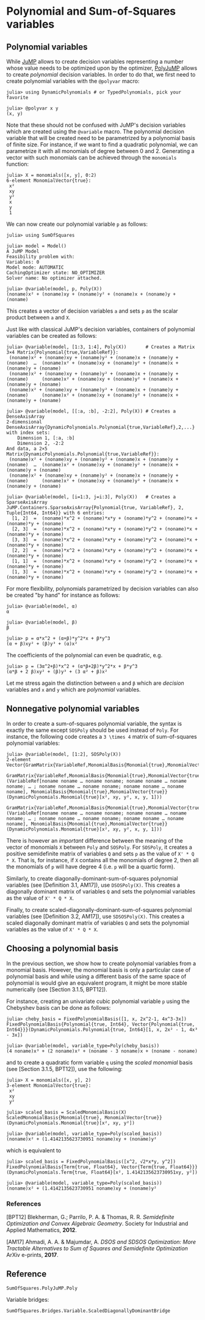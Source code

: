 # Polynomial and Sum-of-Squares variables

## Polynomial variables

While [JuMP](https://github.com/jump-dev/JuMP.jl) allows to create decision
variables representing a number whose value needs to be optimized upon by the
optimizer, [PolyJuMP](https://github.com/jump-dev/PolyJuMP.jl) allows to create
*polynomial* decision variables. In order to do that, we first need to create
polynomial variables with the `@polyvar` macro:
```jldoctest variables
julia> using DynamicPolynomials # or TypedPolynomials, pick your favorite

julia> @polyvar x y
(x, y)
```
Note that these should not be confused with JuMP's decision variables which are
created using the `@variable` macro. The polynomial decision variable that will
be created need to be parametrized by a polynomial basis of finite size.
For instance, if we want to find a quadratic polynomial, we can parametrize it
with all monomials of degree between 0 and 2. Generating a vector with such
monomials can be achieved through the `monomials` function:
```jldoctest variables
julia> X = monomials([x, y], 0:2)
6-element MonomialVector{true}:
 x²
 xy
 y²
 x
 y
 1
```
We can now create our polynomial variable `p` as follows:
```jldoctest variables
julia> using SumOfSquares

julia> model = Model()
A JuMP Model
Feasibility problem with:
Variables: 0
Model mode: AUTOMATIC
CachingOptimizer state: NO_OPTIMIZER
Solver name: No optimizer attached.

julia> @variable(model, p, Poly(X))
(noname)x² + (noname)xy + (noname)y² + (noname)x + (noname)y + (noname)
```
This creates a vector of decision variables `a` and sets `p` as the scalar
product between `a` and `X`.

Just like with classical JuMP's decision variables, containers of polynomial
variables can be created as follows:
```jldoctest variables
julia> @variable(model, [1:3, 1:4], Poly(X))       # Creates a Matrix
3×4 Matrix{Polynomial{true,VariableRef}}:
 (noname)x² + (noname)xy + (noname)y² + (noname)x + (noname)y + (noname)  …  (noname)x² + (noname)xy + (noname)y² + (noname)x + (noname)y + (noname)
 (noname)x² + (noname)xy + (noname)y² + (noname)x + (noname)y + (noname)     (noname)x² + (noname)xy + (noname)y² + (noname)x + (noname)y + (noname)
 (noname)x² + (noname)xy + (noname)y² + (noname)x + (noname)y + (noname)     (noname)x² + (noname)xy + (noname)y² + (noname)x + (noname)y + (noname)

julia> @variable(model, [[:a, :b], -2:2], Poly(X)) # Creates a DenseAxisArray
2-dimensional DenseAxisArray{DynamicPolynomials.Polynomial{true,VariableRef},2,...} with index sets:
    Dimension 1, [:a, :b]
    Dimension 2, -2:2
And data, a 2×5 Matrix{DynamicPolynomials.Polynomial{true,VariableRef}}:
 (noname)x² + (noname)xy + (noname)y² + (noname)x + (noname)y + (noname)  …  (noname)x² + (noname)xy + (noname)y² + (noname)x + (noname)y + (noname)
 (noname)x² + (noname)xy + (noname)y² + (noname)x + (noname)y + (noname)     (noname)x² + (noname)xy + (noname)y² + (noname)x + (noname)y + (noname)

julia> @variable(model, [i=1:3, j=i:3], Poly(X))   # Creates a SparseAxisArray
JuMP.Containers.SparseAxisArray{Polynomial{true, VariableRef}, 2, Tuple{Int64, Int64}} with 6 entries:
  [1, 2]  =  (noname)*x^2 + (noname)*x*y + (noname)*y^2 + (noname)*x + (noname)*y + (noname)
  [2, 3]  =  (noname)*x^2 + (noname)*x*y + (noname)*y^2 + (noname)*x + (noname)*y + (noname)
  [3, 3]  =  (noname)*x^2 + (noname)*x*y + (noname)*y^2 + (noname)*x + (noname)*y + (noname)
  [2, 2]  =  (noname)*x^2 + (noname)*x*y + (noname)*y^2 + (noname)*x + (noname)*y + (noname)
  [1, 1]  =  (noname)*x^2 + (noname)*x*y + (noname)*y^2 + (noname)*x + (noname)*y + (noname)
  [1, 3]  =  (noname)*x^2 + (noname)*x*y + (noname)*y^2 + (noname)*x + (noname)*y + (noname)
```

For more flexibility, polynomials parametrized by decision variables can also
be created "by hand" for instance as follows:
```jldoctest variables
julia> @variable(model, α)
α

julia> @variable(model, β)
β

julia> p = α*x^2 + (α+β)*y^2*x + β*y^3
(α + β)xy² + (β)y³ + (α)x²
```
The coefficients of the polynomial can even be quadratic, e.g.
```jldoctest variables
julia> p = (3α^2+β)*x^2 + (α*β+2β)*y^2*x + β*y^3
(α*β + 2 β)xy² + (β)y³ + (3 α² + β)x²
```
Let me stress again the distinction between `α` and `β` which are *decision*
variables and `x` and `y` which are *polynomial* variables.

## Nonnegative polynomial variables

In order to create a sum-of-squares polynomial variable, the syntax is exactly
the same except `SOSPoly` should be used instead of `Poly`.
For instance, the following code creates a ``3 \times 4`` matrix of
sum-of-squares polynomial variables:
```jldoctest variables
julia> @variable(model, [1:2], SOSPoly(X))
2-element Vector{GramMatrix{VariableRef,MonomialBasis{Monomial{true},MonomialVector{true}},GenericAffExpr{Float64,VariableRef},SymMatrix{VariableRef}}}:
 GramMatrix{VariableRef,MonomialBasis{Monomial{true},MonomialVector{true}},GenericAffExpr{Float64,VariableRef},SymMatrix{VariableRef}}(VariableRef[noname noname … noname noname; noname noname … noname noname; … ; noname noname … noname noname; noname noname … noname noname], MonomialBasis{Monomial{true},MonomialVector{true}}(DynamicPolynomials.Monomial{true}[x², xy, y², x, y, 1]))
 GramMatrix{VariableRef,MonomialBasis{Monomial{true},MonomialVector{true}},GenericAffExpr{Float64,VariableRef},SymMatrix{VariableRef}}(VariableRef[noname noname … noname noname; noname noname … noname noname; … ; noname noname … noname noname; noname noname … noname noname], MonomialBasis{Monomial{true},MonomialVector{true}}(DynamicPolynomials.Monomial{true}[x², xy, y², x, y, 1]))
```
There is however an *important* difference between the meaning of the
vector of monomials `X` between `Poly` and `SOSPoly`. For `SOSPoly`, it
creates a positive semidefinite matrix of variables `Q` and sets `p` as the
value of `X' * Q * X`. That is, for instance, if `X` contains all the monomials
of degree 2, then all the monomials of `p` will have degree 4 (i.e. `p` will be
a quartic form).

Similarly, to create diagonally-dominant-sum-of-squares polynomial variables
(see [Definition 3.1, AM17]), use `DSOSPoly(X)`. This creates a diagonally
dominant matrix of variables `Q` and sets the polynomial variables as the value
of `X' * Q * X`.

Finally, to create scaled-diagonally-dominant-sum-of-squares polynomial
variables (see [Definition 3.2, AM17]), use `SDSOSPoly(X)`. This creates a
scaled diagonally dominant matrix of variables `Q` and sets the polynomial
variables as the value of `X' * Q * X`.

## Choosing a polynomial basis

In the previous section, we show how to create polynomial variables from a
monomial basis. However, the monomial basis is only a particular case of
polynomial basis and while using a different basis of the same space of
polynomial is would give an equivalent program, it might be more stable
numerically (see [Section 3.1.5, BPT12]).

For instance, creating an univariate cubic polynomial variable `p` using the
Chebyshev basis can be done as follows:
```jldoctest variables
julia> cheby_basis = FixedPolynomialBasis([1, x, 2x^2-1, 4x^3-3x])
FixedPolynomialBasis{Polynomial{true, Int64}, Vector{Polynomial{true, Int64}}}(DynamicPolynomials.Polynomial{true, Int64}[1, x, 2x² - 1, 4x³ - 3x])

julia> @variable(model, variable_type=Poly(cheby_basis))
(4 noname)x³ + (2 noname)x² + (noname - 3 noname)x + (noname - noname)
```
and to create a quadratic form variable `q` using the *scaled monomial* basis
(see [Section 3.1.5, BPT12]), use the following:
```jldoctest variables
julia> X = monomials([x, y], 2)
3-element MonomialVector{true}:
 x²
 xy
 y²

julia> scaled_basis = ScaledMonomialBasis(X)
ScaledMonomialBasis{Monomial{true}, MonomialVector{true}}(DynamicPolynomials.Monomial{true}[x², xy, y²])

julia> @variable(model, variable_type=Poly(scaled_basis))
(noname)x² + (1.4142135623730951 noname)xy + (noname)y²
```
which is equivalent to
```jldoctest variables
julia> scaled_basis = FixedPolynomialBasis([x^2, √2*x*y, y^2])
FixedPolynomialBasis{Term{true, Float64}, Vector{Term{true, Float64}}}(DynamicPolynomials.Term{true, Float64}[x², 1.4142135623730951xy, y²])

julia> @variable(model, variable_type=Poly(scaled_basis))
(noname)x² + (1.4142135623730951 noname)xy + (noname)y²
```

### References

[BPT12] Blekherman, G.; Parrilo, P. A. & Thomas, R. R.
*Semidefinite Optimization and Convex Algebraic Geometry*.
Society for Industrial and Applied Mathematics, **2012**.

[AM17] Ahmadi, A. A. & Majumdar, A.
*DSOS and SDSOS Optimization: More Tractable Alternatives to Sum of Squares and Semidefinite Optimization*
ArXiv e-prints, **2017**.

## Reference

```@docs
SumOfSquares.PolyJuMP.Poly
```

Variable bridges:
```@docs
SumOfSquares.Bridges.Variable.ScaledDiagonallyDominantBridge
```
